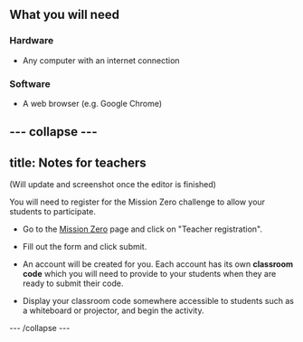 ## What you will need

### Hardware

+ Any computer with an internet connection

### Software

+ A web browser (e.g. Google Chrome)


--- collapse ---
---
title: Notes for teachers
---
(Will update and screenshot once the editor is finished)

You will need to register for the Mission Zero challenge to allow your students to participate.

+ Go to the [Mission Zero](https://trinket.io/mission-zero/register) page and click on "Teacher registration".

+ Fill out the form and click submit.

+ An account will be created for you. Each account has its own **classroom code** which you will need to provide to your students when they are ready to submit their code.

+ Display your classroom code somewhere accessible to students such as a whiteboard or projector, and begin the activity.


--- /collapse ---
